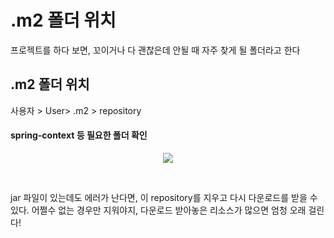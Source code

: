 # .m2 폴더 위치
프로젝트를 하다 보면, 꼬이거나 다 괜찮은데 안될 때 자주 찾게 될 폴더라고 한다

## .m2 폴더 위치
사용자 > User> .m2 > repository

#### spring-context 등 필요한 폴더 확인
<p align="center"><img src = "https://user-images.githubusercontent.com/36508552/137744583-1d582b79-eeb2-45dd-836d-1c340648a406.png"></p><br>

jar 파일이 있는데도 에러가 난다면, 이 repository를 지우고 다시 다운로드를 받을 수 있다.
어쩔수 없는 경우만 지워야지, 다운로드 받아놓은 리소스가 많으면 엄청 오래 걸린다!
